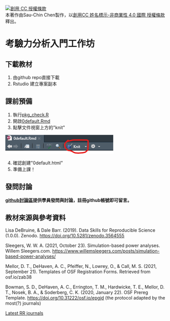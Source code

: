 
<a rel="license" href="http://creativecommons.org/licenses/by-nc/4.0/"><img alt="創用 CC 授權條款" style="border-width:0" src="https://i.creativecommons.org/l/by-nc/4.0/80x15.png" /></a><br />本著作由<span xmlns:cc="http://creativecommons.org/ns#" property="cc:attributionName">Sau-Chin Chen</span>製作，以<a rel="license" href="http://creativecommons.org/licenses/by-nc/4.0/">創用CC 姓名標示-非商業性 4.0 國際 授權條款</a>釋出。

# 考驗力分析入門工作坊

## 下載教材

1. 由github repo直接下載
2. Rstudio 建立專案副本

## 課前預備

1. 執行[pkg_check.R](pkg_check.R)
2. 開啟[0default.Rmd](0default.Rmd)
3. 點擊文件視窗上方的"knit"

![](knit.png)

4. 確認創建"0default.html"
5. 準備上課！


## 發問討論

**[github討論區](https://github.com/Rstat-project/power-analysis-dummy/discussions)提供學員發問與討論，註冊github帳號即可留言。**


## 教材來源與參考資料

Lisa DeBruine, & Dale Barr. (2019). Data Skills for Reproducible Science (1.0.0). Zenodo. https://doi.org/10.5281/zenodo.3564555

Sleegers, W. W. A. (2021, October 23). Simulation-based power analyses. Willem Sleegers.com. https://www.willemsleegers.com/posts/simulation-based-power-analyses/


Mellor, D. T., DeHaven, A. C., Pfeiffer, N., Lowrey, O., & Call, M. S. (2021, September 21). Templates of OSF Registration Forms. Retrieved from osf.io/zab38 

Bowman, S. D., DeHaven, A. C., Errington, T. M., Hardwicke, T. E., Mellor, D. T., Nosek, B. A., & Soderberg, C. K. (2020, January 22). OSF Prereg Template. https://doi.org/10.31222/osf.io/epgjd (the protocol adapted by the most(?) journals)

[Latest RR journals](https://www.cos.io/initiatives/registered-reports)
